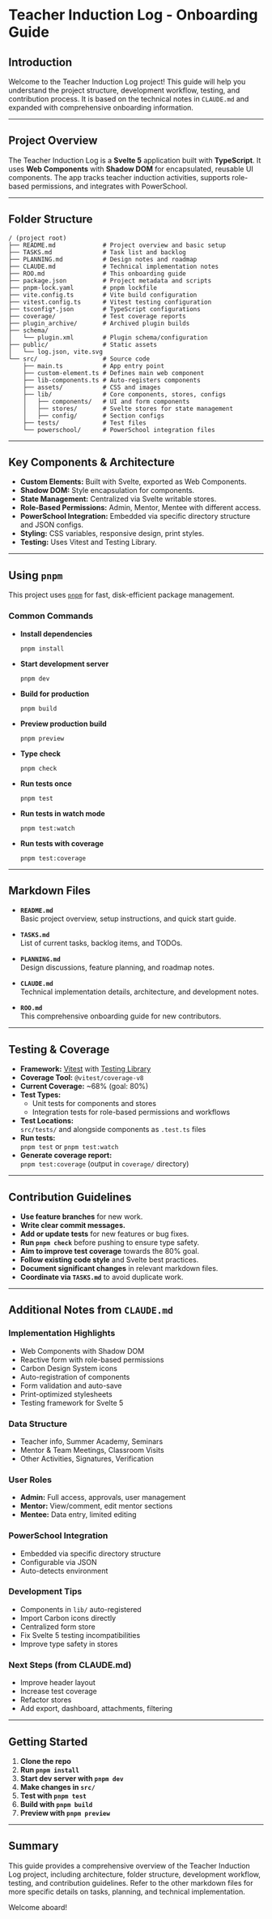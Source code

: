 # Teacher Induction Log - Onboarding Guide

## Introduction
Welcome to the Teacher Induction Log project! This guide will help you understand the project structure, development workflow, testing, and contribution process. It is based on the technical notes in `CLAUDE.md` and expanded with comprehensive onboarding information.

---

## Project Overview
The Teacher Induction Log is a **Svelte 5** application built with **TypeScript**. It uses **Web Components** with **Shadow DOM** for encapsulated, reusable UI components. The app tracks teacher induction activities, supports role-based permissions, and integrates with PowerSchool.

---

## Folder Structure

```
/ (project root)
├── README.md             # Project overview and basic setup
├── TASKS.md              # Task list and backlog
├── PLANNING.md           # Design notes and roadmap
├── CLAUDE.md             # Technical implementation notes
├── ROO.md                # This onboarding guide
├── package.json          # Project metadata and scripts
├── pnpm-lock.yaml        # pnpm lockfile
├── vite.config.ts        # Vite build configuration
├── vitest.config.ts      # Vitest testing configuration
├── tsconfig*.json        # TypeScript configurations
├── coverage/             # Test coverage reports
├── plugin_archive/       # Archived plugin builds
├── schema/
│   └── plugin.xml        # Plugin schema/configuration
├── public/               # Static assets
│   └── log.json, vite.svg
└── src/                  # Source code
    ├── main.ts           # App entry point
    ├── custom-element.ts # Defines main web component
    ├── lib-components.ts # Auto-registers components
    ├── assets/           # CSS and images
    ├── lib/              # Core components, stores, configs
    │   ├── components/   # UI and form components
    │   ├── stores/       # Svelte stores for state management
    │   ├── config/       # Section configs
    ├── tests/            # Test files
    └── powerschool/      # PowerSchool integration files
```

---

## Key Components & Architecture

- **Custom Elements:** Built with Svelte, exported as Web Components.
- **Shadow DOM:** Style encapsulation for components.
- **State Management:** Centralized via Svelte writable stores.
- **Role-Based Permissions:** Admin, Mentor, Mentee with different access.
- **PowerSchool Integration:** Embedded via specific directory structure and JSON configs.
- **Styling:** CSS variables, responsive design, print styles.
- **Testing:** Uses Vitest and Testing Library.

---

## Using `pnpm`

This project uses [`pnpm`](https://pnpm.io/) for fast, disk-efficient package management.

### Common Commands

- **Install dependencies**
  ```
  pnpm install
  ```

- **Start development server**
  ```
  pnpm dev
  ```

- **Build for production**
  ```
  pnpm build
  ```

- **Preview production build**
  ```
  pnpm preview
  ```

- **Type check**
  ```
  pnpm check
  ```

- **Run tests once**
  ```
  pnpm test
  ```

- **Run tests in watch mode**
  ```
  pnpm test:watch
  ```

- **Run tests with coverage**
  ```
  pnpm test:coverage
  ```

---

## Markdown Files

- **`README.md`**  
  Basic project overview, setup instructions, and quick start guide.

- **`TASKS.md`**  
  List of current tasks, backlog items, and TODOs.

- **`PLANNING.md`**  
  Design discussions, feature planning, and roadmap notes.

- **`CLAUDE.md`**  
  Technical implementation details, architecture, and development notes.

- **`ROO.md`**  
  This comprehensive onboarding guide for new contributors.

---

## Testing & Coverage

- **Framework:** [Vitest](https://vitest.dev/) with [Testing Library](https://testing-library.com/docs/svelte-testing-library/intro/)
- **Coverage Tool:** `@vitest/coverage-v8`
- **Current Coverage:** ~68% (goal: 80%)
- **Test Types:**
  - Unit tests for components and stores
  - Integration tests for role-based permissions and workflows
- **Test Locations:**  
  `src/tests/` and alongside components as `.test.ts` files
- **Run tests:**  
  `pnpm test` or `pnpm test:watch`
- **Generate coverage report:**  
  `pnpm test:coverage` (output in `coverage/` directory)

---

## Contribution Guidelines

- **Use feature branches** for new work.
- **Write clear commit messages.**
- **Add or update tests** for new features or bug fixes.
- **Run `pnpm check`** before pushing to ensure type safety.
- **Aim to improve test coverage** towards the 80% goal.
- **Follow existing code style** and Svelte best practices.
- **Document significant changes** in relevant markdown files.
- **Coordinate via `TASKS.md`** to avoid duplicate work.

---

## Additional Notes from `CLAUDE.md`

### Implementation Highlights

- Web Components with Shadow DOM
- Reactive form with role-based permissions
- Carbon Design System icons
- Auto-registration of components
- Form validation and auto-save
- Print-optimized stylesheets
- Testing framework for Svelte 5

### Data Structure

- Teacher info, Summer Academy, Seminars
- Mentor & Team Meetings, Classroom Visits
- Other Activities, Signatures, Verification

### User Roles

- **Admin:** Full access, approvals, user management
- **Mentor:** View/comment, edit mentor sections
- **Mentee:** Data entry, limited editing

### PowerSchool Integration

- Embedded via specific directory structure
- Configurable via JSON
- Auto-detects environment

### Development Tips

- Components in `lib/` auto-registered
- Import Carbon icons directly
- Centralized form store
- Fix Svelte 5 testing incompatibilities
- Improve type safety in stores

### Next Steps (from CLAUDE.md)

- Improve header layout
- Increase test coverage
- Refactor stores
- Add export, dashboard, attachments, filtering

---

## Getting Started

1. **Clone the repo**
2. **Run `pnpm install`**
3. **Start dev server with `pnpm dev`**
4. **Make changes in `src/`**
5. **Test with `pnpm test`**
6. **Build with `pnpm build`**
7. **Preview with `pnpm preview`**

---

## Summary

This guide provides a comprehensive overview of the Teacher Induction Log project, including architecture, folder structure, development workflow, testing, and contribution guidelines. Refer to the other markdown files for more specific details on tasks, planning, and technical implementation.

Welcome aboard!